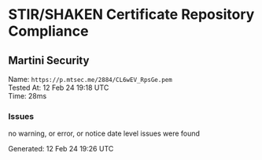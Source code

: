 # STIR/SHAKEN Certificate Repository Compliance

## Martini Security

Name: `https://p.mtsec.me/2884/CL6wEV_RpsGe.pem`\
Tested At: 12 Feb 24 19:18 UTC\
Time: 28ms

### Issues

no warning, or error, or notice date level issues were found

Generated: 12 Feb 24 19:26 UTC
